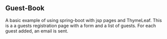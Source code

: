  ## Guest-Book
 
  A basic example of using spring-boot with jsp pages and ThymeLeaf.
  This is a a guests registration page with a form and a list of guests.
  For each guest added, an email is sent.
